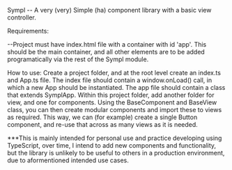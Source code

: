Sympl -- A very (very) Simple (ha) component library with a basic view controller.

Requirements:

--Project must have index.html file with a container with id 'app'. This should be the main container, and all other elements are
to be added programatically via the rest of the Sympl module.


How to use:
Create a project folder, and at the root level create an index.ts and App.ts file. The index file should contain a
window.onLoad() call, in which a new App should be instantiated. The app file should contain a class that extends 
SymplApp. Within this project folder, add another folder for view, and one for components. 
Using the BaseComponent and BaseView class, you can then create modular components and import these to views as
required. This way, we can (for example) create a single Button component, and re-use that across as many views
as it is needed. 

***This is mainly intended for personal use and practice developing using TypeScript, over time, I intend to add
new components and functionality, but the library is unlikely to be useful to others in a production environment, 
due to aformentioned intended use cases. 
